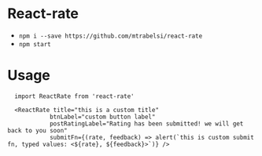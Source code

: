 # React-rate
- `npm i --save https://github.com/mtrabelsi/react-rate`
- `npm start`
# Usage


```
  import ReactRate from 'react-rate'

  <ReactRate title="this is a custom title"
            btnLabel="custom button label"
            postRatingLabel="Rating has been submitted! we will get back to you soon"
            submitFn={(rate, feedback) => alert(`this is custom submit fn, typed values: <${rate}, ${feedback}>`)} />
```

